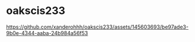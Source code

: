 # oakscis233



https://github.com/xanderohhh/oakscis233/assets/145603693/be97ade3-9b0e-4344-aaba-24b984a56f53

